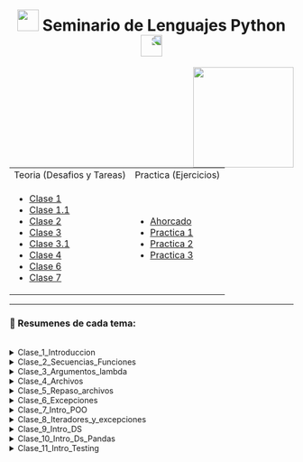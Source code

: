 <h1 align="center"><img src="https://media.giphy.com/media/iQrDORShLPiqQ/giphy.gif" height="38" /> Seminario de Lenguajes Python </a>
 <img style="transform:scaleX(-1);" src="https://media.giphy.com/media/NLu0gwvgUMdxPtAHqS/giphy.gif" height="38" /></h1>

<div align="center">
<img src="https://media.giphy.com/media/KbUEFowFNOLSAsHT7u/giphy.gif" align="right" height="178" >



<table >
<tr>
<td> Teoria (Desafios y Tareas)</td> <td> Practica (Ejercicios)</td>
</tr>
<tr>
<td>
 
- [Clase 1](/docs/Documentos/Clases/Clase1.md)
- [Clase 1.1](/docs/Documentos/Clases/Clase1_1.md)
- [Clase 2](/docs/Documentos/Clases/Clase2.md)
- [Clase 3](/docs/Documentos/Clases/Clase3.md)
- [Clase 3.1](/docs/Documentos/Clases/Clase3_1.md)
- [Clase 4](/docs/Documentos/Clases/Clase4.md)
- [Clase 6](/docs/Documentos/Clases/Clase6.md)
- [Clase 7](/docs/Documentos/Clases/Clase7.md)

</td>
<td>


- [Ahorcado](/docs/Documentos/Ahorcado.md)
- [Practica 1](/docs/Documentos/Practica1.md)
- [Practica 2](/docs/Documentos/Practica2.md)
- [Practica 3](/docs/Documentos/Practica3.md)

 
</td>
</tr>
 
</table>

</div>

---


### 📖 Resumenes de cada tema:

<br>

<details ><summary>Clase_1_Introduccion</summary> 


---

```Python
cadena = "dos"
match cadena:
    case "uno":
        print("UNO")
    case "dos" | "tres":
        print("DOS O TRES")
    case _:
        print("Ups.. ninguno de los anteriores")
```

```Python
intento = 3
nombre = "claudia"
print(f'Hola {nombre} !!! Ganaste! y necesitaste {intento} intentos!!!')
x = 4
print(f"{x:2d} {x*x:3d} {x*x*x:4d}")
```

</details>


<details><summary> Clase_2_Secuencias_Funciones </summary>


---

#### Cargar una Lista desde teclado

```Python
def Ingresar(lista_de_notas:list[int]):
    nota = int(input("Ingresá una nota (-1 para finalizar)"))
    while nota != -1:
        lista_de_notas.append(nota)
        nota = int(input("Ingresá una nota (-1 para finalizar)"))
    return lista_de_notas

lista_de_notas:list[int] = []
lista_de_notas=Ingresar(lista_de_notas)
print(lista_de_notas)

```

``Las tuplas no se pueden modificar``

#### Cargar un Diccionario desde teclado

```Python
def ingreso_notas():
""" Esta función retorna un diccionario con los nombres y notas de estudiantes """
    nombre = input("Ingresa un nombre (<FIN> para finalizar)")
    dicci = {}
    while nombre != "FIN":
        nota = int(input(f"Ingresa la nota de {nombre}"))
        dicci[nombre] = nota
        nombre = input("Ingresa un nombre (<FIN> para finalizar)")
    return dicci
notas_de_estudiantes = ingreso_notas()
notas_de_estudiantes
```

#### Los parametros pueden tener valores por defecto

```Python
def mi_musica(dicci_musica, nombre, tipo_musica="nacional"):
    if nombre in dicci_musica:
        interpretes = dicci_musica[nombre]
        for elem in interpretes[tipo_musica]:
            print(elem)
    else:
    print(f"¡Hola {nombre}! No tenés registrada música en esta colección")
mi_musica(nombre="vivi", tipo_musica="internacional", dicci_musica=dicci_musica)
```

#### Dato

```Python
def agrego(a, L=[]):
    L.append(a)
    return L
print(agrego(1))
print(agrego(2))
print(agrego(3))
```

#### Conjunto

Un conjunto es una colección de datos heterogéna, desordenada, NO indexada y sin elementos duplicados

```Python
bandas = {"AC/DC", "Metallica", "Greta Van Fleet", "Soda Stéreo", "Los Piojos"}
for elem in bandas:
    print(elem)
```

Operaciones con conjuntos
- Pensemos en las operaciones matemáticas sobre conjuntos:
    - in: retonar si un elemento pertenece o no a un conjunto.
    - |: unión entre dos conjuntos.
    - &: intersección entre dos conjuntos.
    - -: diferencia de conjuntos.


</details>


<details><summary> Clase_3_Argumentos_lambda </summary>

---

### Numero variable de parametros (Tupla)

#### `args` es una tupla que representa a los parámetros pasados.

```Python
def imprimo(*args):
    """ Esta función imprime los argumentos y sus tipos"""
    for valor in args:
        print(f"{valor} es de tipo {type(valor)}")
imprimo([1,2], "hola", 3.2) 
```

### Numero variable de parametros (Diccionario)

#### `args` es una diccionario que representa a los parámetros pasados.

```Python
def imprimo_otros_valores(**kwargs):
    """ ..... """
    for clave, valor in kwargs.items():
        print(f"{clave} es {valor}")
imprimo_otros_valores(banda1= 'Nirvana', banda2="Foo Fighters", banda3="AC/DC")
```

#### `global` y `nonlocal` permiten acceder a varables no locales a una función.

```Python
x = 0
def uno():
    x = 10
    def uno_uno():
        nonlocal x
        #global x
        x = 100
        print(f"En uno_uno: {x}")
    uno_uno()
    print(f"En uno: {x}") 
uno()
print(f"En ppal: {x}") 
```

### Atributos en Funciones

```Python
def calculo_promedio(notas):
    """ Esta función calcula el promedio de las notas recibida por parámetro.
    notas: es un diccionario de forma nombre_estudiante: nota
    """
    suma = 0
    for estu in notas:
        suma += notas[estu]
    promedio = 0 if len(notas)==0 else suma/len(notas)    
    return promedio

print(calculo_promedio.__doc__) 
print(calculo_promedio.__defaults__)
print(calculo_promedio.__name__)
```

- **funcion.\_\_doc__**: es el **docstring**.
- **funcion.\_\_name__**: es una cadena con el nombre la función.
- **funcion.\_\_defaults__**: es una tupla con los valores por defecto de los parámetros opcionales.


### Retorna una lista con las palabras en orden alfabetico 

```Python
def ordeno2(cadena:str):
    """ Implementación usando sorted"""
    lista = cadena.split()
    return sorted(lista, key=str.lower)
print(ordeno2("Hoy puede ser un gran día. "))
```

### Funciones Lambda

<h3>

```Python
 lambda parametros : expresion 
```

</h3>


### Ejemplo

```Python
def make_incrementor(n):
    return lambda x: x + n

f = make_incrementor(2)
g = make_incrementor(6)

print(f(42), g(42))
print(make_incrementor(22)(33))

# 44 48
# 55
```

### Función `map`

```Python
def doble(x):
    return 2*x
lista  = [1, 2, 3, 4, 5, 6, 7]
dobles = list(map(doble, lista))
print(dobles)
# [2, 4, 6, 8, 10, 12, 14]
```

### Función `map`

```Python
lista  = [1, 2, 3, 4, 5, 6, 7]
dobles = map(lambda x: 2*x, lista)
pares = list(filter(lambda x: x%2 == 0, lista))

print(dobles) # <map object at 0x00000144B50EDAB0>
print(pares)  # [2, 4, 6]
```

### Modulo `sys`

- Entre otras cosas, define:
    - `exit([arg])`: sale del programa actual;
    - `path`: las rutas donde buscar los módulos a cargar;
    - `platform`: contiene información sobre la plataforma.

## Tarea

- Averiguar cuándo un módulo se denomina **__main__**,

Un módulo puede definir funciones, clases y variables. Entonces, cuando el intérprete ejecuta un módulo, el variable \_\_name__ se establecerá como \_\_main__ si el módulo que se está ejecutando es el programa principa

</details>


<details ><summary> Clase_4_Archivos </summary>

---

# El módulo \_\_main__

- Las instrucciones ejecutadas en el nivel de llamadas superior del intérprete, ya sea desde un script o interactivamente, se consideran parte del módulo llamado **\_\_main__**, por lo tanto tienen su propio espacio de nombres global.

```Python
#módulo funciones
def uno():
    print("uno")
    print(f"El nombre de este módulo es {__name__}")

if __name__ == "__main__":
    uno()
```

### Función `open`

```python
open(file, mode='r', buffering=-1, encoding=None, errors=None, newline=None, closefd=True, opener=None)
```
- **encoding**: sólo para modo texto. Por defecto, la codificación establecida en las [configuraciones del sistema](https://docs.python.org/3.8/library/codecs.html#module-codecs) 
- **errors**: sólo en modo texto. Es una cadena que dice qué hacer ante un error en la codificación/decodificación. ("strict", "ignore", ..)
- **newline**: sólo modo texto. Puede ser: None, '', '\\n', '\\r', y '\\r\\n'.

```python

archi = open("pp.xxx", "r+", encoding="UTF-8")

import locale
locale.getpreferredencoding()


import os

ruta = os.path.dirname(os.path.realpath("."))
ruta_completa = os.path.join(ruta, "ejemplo","clase4", "archivo.txt")
```

### Almaceno datos en un archivo

```Python
f = open('archivo.txt', 'w')
print(f.write('Hola, xxxxxx'))
print(f.write('Mundo!'))

f.close()
```

### Leemos datos en un archivo

```Python
f = open('archivo.txt', 'r')
x = f.read(4)
print(f.read())
x
```

## Json

Cuando quiero guardar información que tiene una estructura

- Pensemos en estos ejemplos:

	- Los puntajes cada vez que juego a un juego. Información tipo: nombre jugador,  puntaje, fecha.
	- El banco de preguntas: tema, enunciado, respuesta correcta.
	- Los Python Plus de los estudiantes por turnos: turno, nombre, apellido, num_alumno, cantidad_puntos, etc.

- Es un formato de intercambio de datos muy popular. Por ejemplo:

```json
	{"equipo": "Astralis",
	 "e-sport": "CSGO",
	 "pais": "Dinamarca"}
    o 
    [{"equipo": "Astralis",
	  "e-sport": "CSGO",
	  "pais": "Dinamarca"},
      {"equipo": "9z",
	  "e-sport": "CSGO",
	  "pais": "Argentina"}]
```
- [+Info](https://www.json.org/json-en.html)

```Python
import json
```

- Permite serializar objetos.
    - serializamos con: `dumps()` y `dump()`.
    - desserializamos con: `loads()` y `load()`.

### Implementación

```Python
import json

archivo = open("bandas.txt", "r")
datos = json.load(archivo)
datos_a_mostrar = json.dumps(datos, indent=4)
archivo.close()
```

## CSV

- CSV (Comma Separated Values).
- Es un formato muy común para importar/exportar desde/hacia hojas de cálculo y bases de datos.

- **csv.reader**: crea un objeto "iterador" que nos permite recorrer las líneas del archivo.

### Leemos el contenido completo

```Python
import csv

ruta = os.path.dirname(os.path.realpath("."))
ruta_archivo = os.path.join(ruta, "Clase_4_Archivos","netflix_titles.csv")

archivo = open(ruta_archivo, "r",encoding="UTF-8")
csvreader = csv.reader(archivo, delimiter=',')

#encabezado = csvreader.__next__()
encabezado = next(csvreader)

for linea in csvreader:
    if linea[1] == "TV Show" and linea[5] == "Argentina": 
        print(f"{linea[2]:<40} {linea[3]}")

archivo.close()
```

### Otra forma de hacer lo de arriba

```Python
archivo = open(ruta_archivo, "r",encoding="UTF-8")
csvreader = csv.reader(archivo, delimiter=',')

shows_ar = filter(lambda x:  x[5] == "Argentina" and x[1] == "TV Show", csvreader)
for elem in shows_ar:
    print(f"{elem[2]:<40} {elem[3]}")
    
print(shows_ar)
archivo.close()
```

### Creamos un Csv desde un Txt

```Python
import csv
import json

archivo = open("bandas.txt")
archivo_csv = open("bandas.csv", "w")

bandas = json.load(archivo)

writer = csv.writer(archivo_csv)
writer.writerow(["Nombre", "Ciudad de procedencia", "Refencias"])
for banda in bandas:
    writer.writerow([banda["nombre"], banda["ciudad"], banda["ref"]])

archivo.close()
archivo_csv.close()
#type(writer)
```

### DoctReader

```Python
archivo_cvs = open("bandas.csv", "r")
csvreader = csv.DictReader(archivo_cvs, delimiter=',')

for linea in csvreader:
    print(linea["Nombre"])

archivo_csv.close()
```

</details>


<details><summary> Clase_5_Repaso_archivos </summary>

---

### import os

```python
import os
os.getcwd()
#'c:\\Users\\fabian\\Desktop\\Seminario-de-Lenguajes-Python\\Teorias\\Clase_4_Archivos'
ruta_completa = os.path.join(os.getcwd(), ruta_archivos)

archivo_netflix = os.path.join(ruta_completa, "netflix_titles.csv")
titulos_2021 = os.path.join(ruta_completa, "titulos2021.csv")
```

### with

```Python
# Abro el dataset
with open(archivo_netflix, encoding='utf-8') as data_set:
    reader = csv.reader(data_set, delimiter=',')
    # Creo el archivo .csv de salida
    with open(titulos_2021, 'w', encoding='utf-8') as salida:
        writer = csv.writer(salida)

        # Agrego el encabezado
        writer.writerow(reader.__next__())

        # Escribo sólo los titulos estrenados en 2021
        writer.writerows(filter(lambda titulo: titulo[7] == '2021', reader))
```

### Ejemplo Raro

```Python
import os
import csv
from collections import Counter

titulos_2021 = os.path.join(os.getcwd(),"Teorias", "Clase_4_Archivos","netflix_titles.csv")
archivo = open(titulos_2021, 'r', encoding="UTF-8")

csv_reader = csv.reader(archivo, delimiter=',')
paises = map(lambda fila: fila[5], csv_reader )
print(paises)
top_5 = Counter(paises).most_common(5)
print(f'Los 5 paises con más titulos: \n {dict(top_5)}')
```

</details>


<details ><summary> Clase_6_Excepciones </summary>

---

## PySimpleGUI

- **read()**: devuelve una **tupla** con un **evento** y **los valores** de todos los elementos de entrada en la ventana.

```Python
import PySimpleGUI as sg      

sg.Popup('Mi  primera ventanita', button_color=('black', 'red'))
sg.PopupYesNo('Mi  primera ventanita', button_color=('black', 'green'))
sg.PopupOKCancel('Mi  primera ventanita', button_color=('black', 'grey'))
texto = sg.PopupGetText('Titulo', 'Ingresá algo')      
sg.Popup('Resultados', 'Ingresaste el siguiente texto: ', texto)

#Creamos una Ventana
sg.Window(title="Hola Mundo!", layout=[[]], margins=(100, 50)).read()
```

### Leemos los eventos por teclado

```Python
import PySimpleGUI as sg

layout = [ [sg.Text('Ingresá primer valor'), sg.InputText()],
           [sg.Text('Ingresá segundo valor'), sg.InputText()],
           [sg.Button('Ok'), sg.Button('Cancel')] ]

window = sg.Window("Segunda Demo", layout, margins=(200, 150))

while True:
    event, values = window.read()

    if event == "Cancel" or event == sg.WIN_CLOSED:
        break
    print('Datos ingresados: ', values)

window.close()
```

### Layout: ¿cómo organizamos la UI?


Representa al esquema  o  diseño de nuestra UI: **cómo se distribuyen los elementos en la UI**.

```Python
layout = [ [sg.Text('Ingresá primer valor'), sg.InputText()],
           [sg.Text('Ingresá segundo valor'), sg.InputText()],
           [sg.Button('Ok'), sg.Button('Cancel')] ]
```
### Elementos de la UI

- Acá van algunos disponibles en PySimpleGUI

	- Buttons: File Browse, Folder Browse, Color chooser, Date picker, etc.
	- Checkbox, Radio Button, Listbox    
	- Slider, Progress Bar 
	- Multi-line Text Input, Scroll-able Output  
	- Image, Menu, Frame, Column, Graph, Table

## Excepciones

### NameError

```Python
XX = 10
try:
    print(XX1)
except NameError:
    print("Usaste una variable que no está definida")
```

### KeyError

```Python
bandas = {
    "William Campbell": {"ciudad": "La Plata", "ref": "www.instagram.com/williamcampbellok"},
    "Buendia": {"ciudad": "La Plata", "ref":"https://buendia.bandcamp.com/"},
    "Lúmine": {"ciudad": "La Plata", "ref": "https://www.instagram.com/luminelp/"},
    "La Renga": {"ciudad": "XXXX", "ref": "ALGUNA"},
    "Divididos": {"ciudad": "XXXX", "ref": "xxx"}}
mis_bandas: = []
nombre_banda =  input("Ingresá el nombre de la banda que te gusta")

try:
     mis_bandas.append({"banda": nombre_banda, "url":bandas[nombre_banda]})
except KeyError:
    print("Ingresaste el nombre de una banda que no tengo registrada")
                            
print(mis_bandas)
```

### finally

Siempre se ejecuta al final del bloque Try. (Cosa que cuando tenemos una except no pasaria)

### else

Se ejecuta unicamente si no hubo except, podemos imprimir un mensaje indicando que no hubo inconvenientes

</details>


<details><summary> Clase_7_Intro_POO </summary>

---

### Objeto Jugador

- El método **\_\_init__() se invoca automáticamente** al crear el objeto.

```Python
class Jugador():
    """ Define la entidad que representa a un jugador en el juego"""
    def __init__(self, nom="Tony Stark", nic="Ironman"):
        self.nombre = nom
        self.nick = nic
        self.puntos = 0
    #Métodos
    def incrementar_puntos(self, puntos):
        self.puntos += puntos

tony = Jugador()
bruce = Jugador("Bruce Wayne", "Batman")
print(tony.nombre)
print(bruce.nombre)
```

### Objetos SuperHeroe

<table >

<tr>
<td> SuperHeroe</td> <td> imprimo_villanos</td>
</tr>

<tr>
<td>
 
```Python
class SuperHeroe():
    """ Esta clase  define a un superheroe 
    villanos:  representa a los enemigos 
    de todos los superhéroes
    """  
    villanos = []
        
    def __init__(self, nombre, alias):
        self.nombre = nombre
        self.enemigos = []
                
    def get_nombre(self):
        return self.nombre
  
    def get_enemigos(self):
        return self.enemigos
        
    def agregar_enemigo(self, otro_enemigo):
        "Agrega un enemigo a los enemigos del superhéroe"
        
        self.enemigos.append(otro_enemigo)
        SuperHeroe.villanos.append(otro_enemigo)
```


</td>
<td>

```Python
# OJO que esta función  está FUERA de la clase
def imprimo_villanos(nombre, lista_de_villanos):
    "imprime  la lista de todos los villanos de nombre"
    print("\n"+"*"*40)
    print(f"Los enemigos de {nombre}")
    print("*"*40)
    for malo in lista_de_villanos:
        print(malo)
        
batman = SuperHeroe( "Bruce Wayne", "Batman")
ironman = SuperHeroe( "Tony Stark", "ironman")

batman.agregar_enemigo("Joker")
batman.agregar_enemigo("Pinguino")
batman.agregar_enemigo("Gatubela")

ironman.agregar_enemigo("Whiplash")
ironman.agregar_enemigo("Thanos")
```


 
</td>
</tr>
 
</table>



```Python
imprimo_villanos(batman.get_nombre(), batman.get_enemigos())
imprimo_villanos(ironman.get_nombre(), ironman.get_enemigos())

imprimo_villanos("todos los superhéroes", SuperHeroe.villanos)
```

### Python nos permite hacer lo siguiente (No es buena Practica)

```Py
class SuperHeroe:
    pass

tony = SuperHeroe()  
tony.nombre = "Tony Stark"
tony.alias = "Ironman"
tony.soy_Ironman = lambda : True if tony.alias == "Ironman" else False

tony.soy_Ironman()
tony.nombre

del tony.nombre
tony.nombre
```

### No es publico

```Python
class Jugador():
    "Define la entidad que representa a un jugador en el juego"
    def __init__(self, nom="Tony Stark", nic="Ironman"):
        self._nombre = nom
        self.nick = nic
        self.puntos = 0
    #Métodos
    def incrementar_puntos(self, puntos):
        self.puntos += puntos

tony = Jugador()
print(tony._nombre)
```

### No es taaan publico

```Python
class CodigoSecreto:
    '''¿¿¿Textos con clave??? '''

    def __init__(self, texto_plano, clave_secreta):
        self.__texto_plano = texto_plano
        self.__clave_secreta = clave_secreta

    def desencriptar(self, clave_secreta):
        '''Solo se muestra el texto si la clave es correcta'''
        
        if clave_secreta == self.__clave_secreta:
            return self.__texto_plano
        else:
            return ''
```

# Entonces... respecto a lo público y privado

## Respetaremos las convenciones

### Todo identificador que comienza con **"_"** será considerado privado.

# Algunos métodos especiales

Mencionamos antes que los "__" son especales en Python. Por ejemplo, podemos definir métodos con estos nombres:

- \_\_lt__, \_\_gt__, \_\_le__, \_\_ge__ 
- \_\_eq__, \_\_ne__

En estos casos, estos métodos nos permiten comparar dos objetos con los símbolos correspondientes:

- x<y invoca  x.\_\_lt\_\_(y),
- x<=y invoca x.\_\_le\_\_(y), 
- x==y invoca x.\_\_eq\_\_(y), 
- x!=y invoca x.\_\_ne\_\_(y),
- x>y invoca x.\_\_gt\_\_(y), 
- x>=y invoca x.\_\_ge\_\_(y).

```Python
class Jugador:
    """ .. """
    def __init__(self, nom="Tony Stark", nic="Ironman"):
        self._nombre = nom
        self.nick = nic
        self.puntos = 0
    def __lt__(self, otro):
        return (self._nombre < otro._nombre)
    def __eq__(self, otro):
        return (self.nick == otro.nick)
    def __ne__(self, otro):
        return (self._nombre != otro._nombre)

tony = Jugador()
bruce = Jugador("Bruce Wayne", "Batman")

if bruce < tony:
    print("Mmmm.... Algo anda mal..")
print("Son iguales" if tony == bruce else "Son distintos")

# Mmmm.... Algo anda mal..
# Son distintos

```

### El método \_\_str__

```Python
class Jugador:
    """ .. """
    def __init__(self, nom="Tony Stark", nic="Ironman"):
        self._nombre = nom
        self.nick = nic
        self.puntos = 0
    def __str__(self):
        return (f"{self._nombre}, mejor conocido como {self.nick}")
    def __lt__(self, otro):
        return (self._nombre < otro._nombre)
    def __eq__(self, otro):
        return (self.nick == otro.nick)
    def __ne__(self, otro):
        return (self._nombre != otro._nombre)
tony = Jugador()
bruce = Jugador("Bruce Wayne", "Batman")

print(tony)
print(tony if tony == bruce else bruce)
```

---

## Herencia

```Python
class Jugador:
    def __init__(self, nombre, juego="Tetris", tiene_equipo=False, equipo=None):
            self.nombre = nombre
            self.juego = juego
            self.tiene_equipo = tiene_equipo
            self.equipo = equipo
    def jugar(self):
            if self.tiene_equipo:
                    print (f"{self.nombre} juega en el equipo {self.equipo} al {self.juego}")
            else:
                    print(f"{self.nombre} juega solo al {self.juego}")

class JugadorDeFIFA(Jugador):
    def __init__(self, nombre, equipo):
            Jugador.__init__(self, nombre, "FIFA", True, equipo)

class JugadorDeLOL(Jugador):
    def __init__(self, nombre, equipo):
            Jugador.__init__(self, nombre, "LOL")
            
nico = JugadorDeFIFA('Nico Villalba', "Guild Esports")
nico.jugar()
faker = JugadorDeLOL("Faker", "SK Telecom")
faker.jugar()

# Nico Villalba juega en el equipo Guild Esports al FIFA
# Faker juega solo al LOL
```

### Herencia Múltiple

```Python
class Jugador:
    def __init__(self, nombre, juego="No definido", tiene_equipo= False, equipo=None):
        self.nombre = nombre
        self.juego = juego
        self.tiene_equipo = tiene_equipo
        self.equipo = equipo
        
    def jugar(self):
        if self.tiene_equipo:
            print (f"{self.nombre} juega en el equipo {self.equipo} al {self.juego}")
        else:
            print(f"{self.nombre} juega solo al {self.juego}")

class Deportista:
    def __init__(self, nombre, equipo = None):
        self.nombre = nombre
        self.equipo = equipo
   
    def jugar(self): 
        print (f"Mi equipo es {self.equipo}")
class JugadorDeFIFA(Jugador, Deportista):
    def __init__(self, nombre, equipo):
        Jugador.__init__(self, nombre, "PS4", True, equipo)
        Deportista.__init__(self,nombre, equipo)

class JugadorDeLOL(Deportista, Jugador):
    def __init__(self, nombre, equipo):
        Jugador.__init__(self, nombre, "LOL")
        Deportista.__init__(self, nombre, equipo)
nico = JugadorDeFIFA('Nico Villalba', "Guild Esports")
nico.jugar()
faker = JugadorDeLOL("Faker", "SK Telecom")
faker.jugar()
```

- Ambas clases bases tienen definido un método **jugar**.
    - En este caso, se toma el método de la clase más a la **izquierda** de la lista.

- Por lo tanto, es MUY importante el orden en que se especifican las clases bases. 


# Resumiendo...

## Objetos  y clases

- La  **clase** define las propiedades y los métodos de los objetos.

- Los **objetos** son instancias de una clase.

- Cuando se crea un objeto, se ejecuta el método **\_\_init()__** que permite inicializar el objeto.

- La definición de la clase especifica qué partes son privadas y cuáles públicas.


# Mensajes y métodos

TODO el procesamiento en este modelo es activado por mensajes entre objetos.

- El **mensaje** es el modo de comunicación entre los objetos. Cuando se invoca una función de un objeto, lo que se está haciendo es **enviando un mensaje** a dicho objeto.
- El **método** es la función que está asociada a un objeto determinado y cuya ejecución sólo puede desencadenarse a través del envío de un mensaje recibido.


</details>


<details><summary> Clase_8_Iteradores_y_excepciones </summary>

---

## Super y Herencia Múltiple

```Python
class A():
    def __init__(self):
        print("Soy A")

class B():
    def __init__(self):
        print("Soy B")

class C(B, A):
    def __init__(self):
        print("Soy C")
        super().__init__()
obj = C()

# Soy C
# Soy B
C.__mro__
# (__main__.C, __main__.B, __main__.A, object)
```

### Decoradores

```Python
def decorador(funcion):
    def funcion_interna():
        print("Antes de  invocar a la función.")
        funcion()
        print("Después de invocar a la función.")
    return funcion_interna

@decorador
def decimos_hola():
    print("Hola!")

decimos_hola()

# Antes de  invocar a la función.
# Hola!
# Después de invocar a la función.
```

### Excepciones Personalizadas

```Python
try:
    raise ExcepcionRara("Hola mundo")
    
except ExcepcionRara as e:
    print(f"Ups! Se produjo la excepción rara!! {e}")
```

### Algunas convenciones

```Python
class Error(Exception):
    """Base class for exceptions in this module."""
    pass

class InputError(Error):
    """Exception raised for errors in the input.
    Attributes:
        expression -- input expression in which the error occurred
        message -- explanation of the error
    """

    def __init__(self, expression, message):
        self.expression = expression
        self.message = message

try:
    raise InputError("xxx","hola")
except InputError as e: 
    print(e)
#('xxx', 'hola')
```

</details>


<details><summary> Clase_9_Intro_DS </summary>

---

### Pandas

```Python
import os
import pandas as pd

archivo_netflix = os.path.join(os.getcwd(),  "netflix_titles.csv")
data_set = pd.read_csv(archivo_netflix, encoding='utf-8')
print(data_set)
```

### Algunas operaciones
- len(data_set) `Cuantas filas?`
- data_set.shape `Cuantas filas y columnas?`
- data_set.columns `Cuales son las columnas`
- data_set["type"] `Filtrar por la columna type`
- data_set["type"].unique() `Que no aparezcan valores repetidos`
- columna = data_set["type"] `Cuantos contenidos hay de cada tipo`

### DataFrame

```Python
datos = {
        'tenista': ['Novak Djokovic', 'Rafael Nadal', 'Roger Federer', 'Ivan Lendl', 'Pete Sampras', 'John McEnroe', 'Bjorn Borg'],
        'pais': ['Serbia', 'España', 'Suiza', 'República Checa','Estados Unidos', 'Estados Unidos', 'Suecia'],
        'gran_slam': [20, 21, 20, 8, 14, 7, 11],
        'master_1000': [37, 36, 28, 22, 11, 19, 15],
        'otros': [5, 1, 6, 5, 5, 3, 2]
         }
labels_filas = ["H01", "H02", "H03", "H04", "H05", "H06", "H07"]
df = pd.DataFrame(data=datos, index=labels_filas)
print(df)
tenistas = df["tenista"] 
# Accedemos a los datos de una columna
print(tenistas)
# Accedemos a una fila
fila = df.loc["H03"]  
print(fila)
# Vemos los datos de la primera fila
df.iloc[0] 
x = df.iloc[0]
x["tenista"]
# Un Conjunto
# Por Filas
df.loc["H03":"H06"]
# Por Columnas
df[["tenista","master_1000"]]
# Un dato especifico
el_mejor = df.at["H03","tenista"]
```

#### Que tenistas ganaron mas de 20g Gran Slam

```Python
df[df["gran_slam"] >= 20]
```

### Podemos guardar el dataframe en archivos

```Python
# En formato csv
tv_shows_ar.to_csv("ShowsAR.csv")
# En formato json
tv_shows_ar.to_json("ShowsAR.json")
```

</details>


<details><summary> Clase_10_Intro_Ds_Pandas </summary>

---



</details>


<details><summary> Clase_11_Intro_Testing </summary>

---

Assert

- Esta sentencia realiza una comprobación de una condición, y en caso de ser falsa, levanta la excepción `AssertionError` en forma general es `assert condicion`

```Python
assert sum([1, 2, 3]) == 6

# Equivalente a 
if sum([1, 2, 3]) != 6:
    raise AssertionError()
```

### Pruebas

```Python
def calcular_promedio(lista):
	cant_elementos = len(lista)
	return 0 if cant_elementos == 0 else sum(lista)/cant_elementos
assert calcular_promedio([1, 2, 3]) == 2.0, "Deberia dar 2.0"
assert calcular_promedio([1]) == 1.0, "Deberia dar 1.0"
assert calcular_promedio([]) == 0, "Deberia dar 0"

def sumar(a, b):
	assert type(a) == int, "El primer argumento debería ser un entero"
	assert type(b) == int, "El segundo argumento debería ser un entero"
	return a+b
sumar(1,2)
#sumar(15.2, 2)

# "El primer argumento debería ser un entero"

def test_case1():
	assert calcular_promedio([]) == 0, "Debería dar 0"
def test_case2():
	assert calcular_promedio([1]) == 1.0, "Debería dar 1.0"
def test_case3():
	assert calcular_promedio([1, 2, 3]) == 2.0, "Debería dar 2.0"
if __name__ == "__main__":
	test_case1()
	test_case2()
	test_case3()
	print("Tests pasados!") # Imprime esto
```

### Tipos de test

- Test de unidad
- Test de integración
- Test de sistema
- Test de aceptación

## ¿Cómo definimos nuestros tests?

- Debemos definir nuestros casos de prueba en clases que heredan de la clase unittest.TestCase.
- Los métodos asociados a los test deben comenzar con el prefijo “test”, de manera tal que puedan ser reconocidos por el test runner.
- En vez de utilizar la sentencia assert, cada test invoca a métodos definidos en unittest.TestCase tales como:
    - assertEqual(), assertNotEqual(): para chequear por un resultado esperado.
    - assertTrue(), assertFalse(): para verificar una condición.
    - assertRaises(): para verificar si se levantó una excepción.
    - La lista completa de métodos en la documentación oficial]

</details>


















